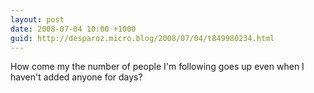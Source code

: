 ```yaml
---
layout: post
date: 2008-07-04 10:00 +1000
guid: http://desparoz.micro.blog/2008/07/04/t849980234.html
---
```

How come my the number of people I'm following goes up even when I haven't added anyone for days?
